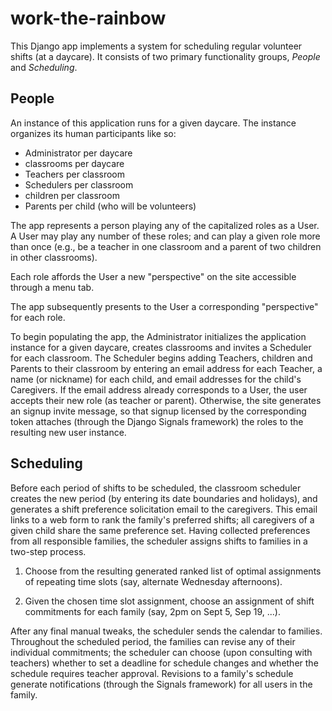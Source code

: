 # work-the-rainbow

This Django app implements a system for scheduling regular volunteer shifts (at a daycare).  It consists of two primary functionality groups, *People* and *Scheduling*.

## People

An instance of this application runs for a given daycare.  The instance organizes its human participants like so: 
- Administrator per daycare
- classrooms per daycare
- Teachers per classroom
- Schedulers per classroom
- children per classroom
- Parents per child (who will be volunteers)

The app represents a person playing any of the capitalized roles as a User.  A User may play any number of these roles; and can play a given role more than once (e.g., be a teacher in one classroom and a parent of two children in other classrooms).  

Each role affords the User a new "perspective" on the site accessible through a menu tab.

The app subsequently presents to the User a corresponding "perspective" for each role. 

To begin populating the app, the Administrator initializes the application instance for a given daycare, creates classrooms and invites a Scheduler for each classroom.  The Scheduler begins adding Teachers, children and Parents to their classroom by entering an email address for each Teacher, a name (or nickname) for each child, and email addresses for the child's Caregivers.  If the email address already corresponds to a User, the user accepts  their new role (as teacher or parent).  Otherwise, the site generates an signup invite message, so that signup licensed by the corresponding token attaches (through the Django Signals framework) the roles to the resulting new user instance.

## Scheduling

Before each period of shifts to be scheduled, the classroom scheduler creates the new period (by entering its date boundaries and holidays), and generates a shift preference solicitation email to the caregivers.
This email links to a web form to rank the family's preferred shifts; all caregivers of a given child share the same preference set.  Having collected preferences from all responsible families, the scheduler assigns shifts to families in a two-step process.

1. Choose from the resulting generated ranked list of optimal assignments of repeating time slots (say, alternate Wednesday afternoons).  

2. Given the chosen time slot assignment, choose an assignment of shift commitments for each family (say, 2pm on Sept 5, Sep 19, ...).

After any final manual tweaks, the scheduler sends the calendar to families.  Throughout the scheduled period, the families can revise any of their individual commitments; the scheduler can choose (upon consulting with teachers) whether to set a deadline for schedule changes and whether the schedule requires teacher approval.  Revisions to a family's schedule generate notifications (through the Signals framework) for all users in the family.
